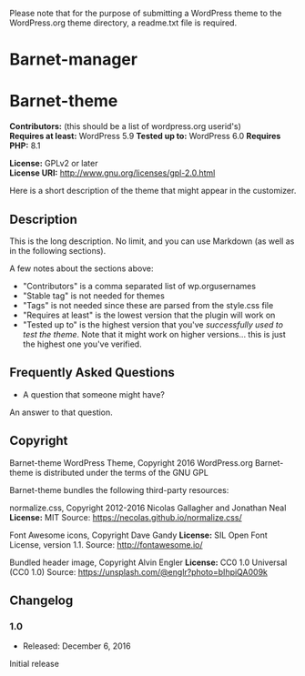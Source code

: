 Please note that for the purpose of submitting a WordPress theme to the WordPress.org theme directory,
a readme.txt file is required.


# Barnet-manager
# Barnet-theme

**Contributors:** (this should be a list of wordpress.org userid's)  
**Requires at least:** WordPress 5.9
**Tested up to:** WordPress 6.0
**Requires PHP:** 8.1

**License:** GPLv2 or later  
**License URI:** http://www.gnu.org/licenses/gpl-2.0.html  

Here is a short description of the theme that might appear in the customizer.

## Description

This is the long description.  No limit, and you can use Markdown (as well as in the following sections).
 
 
A few notes about the sections above:
 
*   "Contributors" is a comma separated list of wp.orgusernames
*   "Stable tag" is not needed for themes
*   "Tags" is not needed since these are parsed from the style.css file
*   "Requires at least" is the lowest version that the plugin will work on
*   "Tested up to" is the highest version that you've *successfully used to test the theme*. Note that it might work on
higher versions... this is just the highest one you've verified.


## Frequently Asked Questions

* A question that someone might have?
 
An answer to that question.


## Copyright

Barnet-theme WordPress Theme, Copyright 2016 WordPress.org
Barnet-theme  is distributed under the terms of the GNU GPL

Barnet-theme  bundles the following third-party resources:

normalize.css, Copyright 2012-2016 Nicolas Gallagher and Jonathan Neal
**License:** MIT
Source: https://necolas.github.io/normalize.css/

Font Awesome icons, Copyright Dave Gandy
**License:** SIL Open Font License, version 1.1.
Source: http://fontawesome.io/

Bundled header image, Copyright Alvin Engler
**License:** CC0 1.0 Universal (CC0 1.0)
Source: https://unsplash.com/@englr?photo=bIhpiQA009k

## Changelog

### 1.0
* Released: December 6, 2016

Initial release
